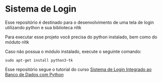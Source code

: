 # Sistema de Login

Esse repositório é destinado para o desenvolvimento de uma tela de login utilizando python e sua biblioteca nltk

Para executar esse projeto você precisa do python instalado, bem como do móduto nltk

Caso não possua o módulo instalado, execute o seguinte comando:

```
sudo apt-get install python3-tk
```

Esse repositório segue o tutorial do curso [Sistema de Login Integrado ao Banco de Dados com Python](https://www.udemy.com/course/sistema-login-python-sqlite-tkinter/)